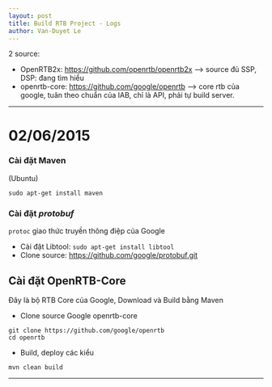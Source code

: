 ```yaml
---
layout: post
title: Build RTB Project - Logs
author: Van-Duyet Le
---
```


2 source: 
  - OpenRTB2x: https://github.com/openrtb/openrtb2x --> source đủ SSP, DSP: đang tìm hiểu 
  - openrtb-core: https://github.com/google/openrtb --> core rtb của google, tuân theo chuẩn của IAB, chỉ là API, phải tự build server.
  
----------------------
# 02/06/2015

### Cài đặt Maven 

(Ubuntu)
```
sudo apt-get install maven
```

### Cài đặt *protobuf*

`protoc` giao thức truyền thông điệp của Google

- Cài đặt Libtool: `sudo apt-get install libtool`
- Clone source: https://github.com/google/protobuf.git

## Cài đặt OpenRTB-Core 

Đây là bộ RTB Core của Google, Download và Build bằng Maven 

- Clone source Google openrtb-core
```
git clone https://github.com/google/openrtb
cd openrtb
```
- Build, deploy các kiểu
```
mvn clean build 
```

------------



